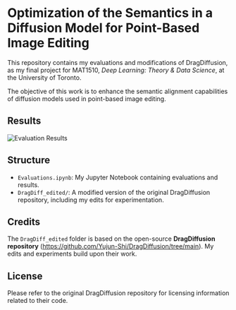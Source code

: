 # Optimization of the Semantics in a Diffusion Model for Point-Based Image Editing

This repository contains my evaluations and modifications of DragDiffusion, as my final project for MAT1510, *Deep Learning: Theory & Data Science*, at the University of Toronto.

The objective of this work is to enhance the semantic alignment capabilities of diffusion models used in point-based image editing. 

## Results
![Evaluation Results](asset/results.png "Results for Point-Based Image Editing")

## Structure
- `Evaluations.ipynb`: My Jupyter Notebook containing evaluations and results.
- `DragDiff_edited/`: A modified version of the original DragDiffusion repository, including my edits for experimentation.

## Credits
The `DragDiff_edited` folder is based on the open-source **DragDiffusion repository** (https://github.com/Yujun-Shi/DragDiffusion/tree/main). My edits and experiments build upon their work.

## License
Please refer to the original DragDiffusion repository for licensing information related to their code.

